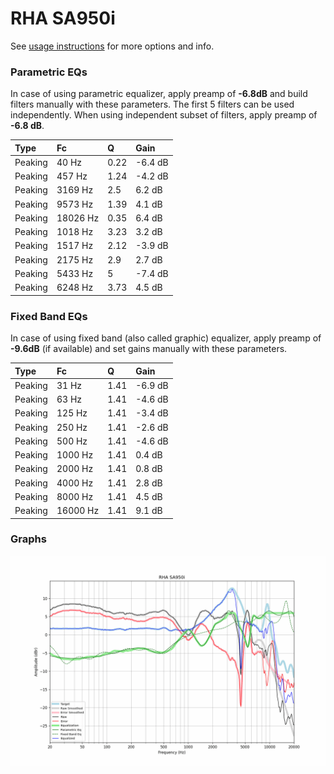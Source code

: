 # RHA SA950i
See [usage instructions](https://github.com/jaakkopasanen/AutoEq#usage) for more options and info.

### Parametric EQs
In case of using parametric equalizer, apply preamp of **-6.8dB** and build filters manually
with these parameters. The first 5 filters can be used independently.
When using independent subset of filters, apply preamp of **-6.8 dB**.

| Type    | Fc       |    Q | Gain    |
|:--------|:---------|:-----|:--------|
| Peaking | 40 Hz    | 0.22 | -6.4 dB |
| Peaking | 457 Hz   | 1.24 | -4.2 dB |
| Peaking | 3169 Hz  | 2.5  | 6.2 dB  |
| Peaking | 9573 Hz  | 1.39 | 4.1 dB  |
| Peaking | 18026 Hz | 0.35 | 6.4 dB  |
| Peaking | 1018 Hz  | 3.23 | 3.2 dB  |
| Peaking | 1517 Hz  | 2.12 | -3.9 dB |
| Peaking | 2175 Hz  | 2.9  | 2.7 dB  |
| Peaking | 5433 Hz  | 5    | -7.4 dB |
| Peaking | 6248 Hz  | 3.73 | 4.5 dB  |

### Fixed Band EQs
In case of using fixed band (also called graphic) equalizer, apply preamp of **-9.6dB**
(if available) and set gains manually with these parameters.

| Type    | Fc       |    Q | Gain    |
|:--------|:---------|:-----|:--------|
| Peaking | 31 Hz    | 1.41 | -6.9 dB |
| Peaking | 63 Hz    | 1.41 | -4.6 dB |
| Peaking | 125 Hz   | 1.41 | -3.4 dB |
| Peaking | 250 Hz   | 1.41 | -2.6 dB |
| Peaking | 500 Hz   | 1.41 | -4.6 dB |
| Peaking | 1000 Hz  | 1.41 | 0.4 dB  |
| Peaking | 2000 Hz  | 1.41 | 0.8 dB  |
| Peaking | 4000 Hz  | 1.41 | 2.8 dB  |
| Peaking | 8000 Hz  | 1.41 | 4.5 dB  |
| Peaking | 16000 Hz | 1.41 | 9.1 dB  |

### Graphs
![](./RHA%20SA950i.png)